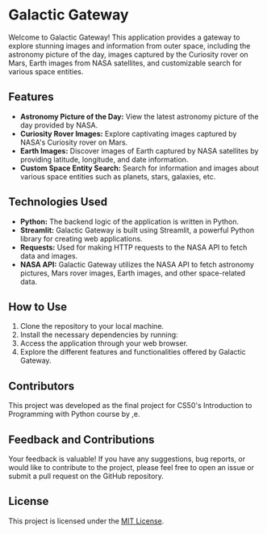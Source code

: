 # Galactic Gateway

Welcome to Galactic Gateway! This application provides a gateway to explore stunning images and information from outer space, including the astronomy picture of the day, images captured by the Curiosity rover on Mars, Earth images from NASA satellites, and customizable search for various space entities.

## Features

-   **Astronomy Picture of the Day:** View the latest astronomy picture of the day provided by NASA.
-   **Curiosity Rover Images:** Explore captivating images captured by NASA's Curiosity rover on Mars.
-   **Earth Images:** Discover images of Earth captured by NASA satellites by providing latitude, longitude, and date information.
-   **Custom Space Entity Search:** Search for information and images about various space entities such as planets, stars, galaxies, etc.

## Technologies Used

-   **Python:** The backend logic of the application is written in Python.
-   **Streamlit:** Galactic Gateway is built using Streamlit, a powerful Python library for creating web applications.
-   **Requests:** Used for making HTTP requests to the NASA API to fetch data and images.
-   **NASA API:** Galactic Gateway utilizes the NASA API to fetch astronomy pictures, Mars rover images, Earth images, and other space-related data.

## How to Use

1. Clone the repository to your local machine.
2. Install the necessary dependencies by running:
3. Access the application through your web browser.
4. Explore the different features and functionalities offered by Galactic Gateway.

## Contributors

This project was developed as the final project for CS50's Introduction to Programming with Python course by ,e.

## Feedback and Contributions

Your feedback is valuable! If you have any suggestions, bug reports, or would like to contribute to the project, please feel free to open an issue or submit a pull request on the GitHub repository.

## License

This project is licensed under the [MIT License](LICENSE).
